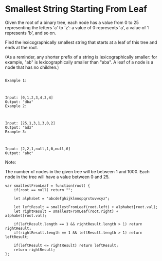 # Smallest String Starting From Leaf

Given the root of a binary tree, each node has a value from 0 to 25 representing the letters 'a' to 'z': a value of 0 represents 'a', a value of 1 represents 'b', and so on.

Find the lexicographically smallest string that starts at a leaf of this tree and ends at the root.

(As a reminder, any shorter prefix of a string is lexicographically smaller: for example, "ab" is lexicographically smaller than "aba".  A leaf of a node is a node that has no children.)

 ```

Example 1:



Input: [0,1,2,3,4,3,4]
Output: "dba"
Example 2:
 


Input: [25,1,3,1,3,0,2]
Output: "adz"
Example 3:



Input: [2,2,1,null,1,0,null,0]
Output: "abc"
 ```

Note:

The number of nodes in the given tree will be between 1 and 1000.
Each node in the tree will have a value between 0 and 25.


```
var smallestFromLeaf = function(root) {
    if(root == null) return "";

    let alphabet = "abcdefghijklmnopqrstuvwxyz";

    let leftResult = smallestFromLeaf(root.left) + alphabet[root.val];
    let rightResult = smallestFromLeaf(root.right) + alphabet[root.val];

    if(leftResult.length == 1 && rightResult.length > 1) return rightResult;
    if(rightResult.length == 1 && leftResult.length > 1) return leftResult;

    if(leftResult <= rightResult) return leftResult;
    return rightResult;
};
```
